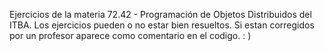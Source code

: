 Ejercicios de la materia 72.42 - Programación de Objetos Distribuidos del ITBA.
Los ejercicios pueden o no estar bien resueltos. Si estan corregidos por un profesor aparece como comentario en el codigo.
: )

